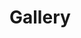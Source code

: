 Gallery 
=====================

<a href="https://www.evel.cn/post/upload/birthday.png" data-lightbox="Gallery" data-title="Birthday of 2020">
<i class="fa fa-birthday-cake fa-border fa-5x" aria-hidden="true" style="color:yellow;"></i>
</a>
<a href="https://www.evel.cn/post/upload/wechat_moment.jpg" data-lightbox="Gallery" data-title="Wechat moment of 2012~2021">
<i class="fa fa-weixin fa-border fa-5x" aria-hidden="true" style="color:DodgerBlue;"></i>
</a>
<a href="https://www.evel.cn/post/upload/UOS.png" data-lightbox="Gallery" data-title="My UOS desktop">
<i class="fa fa-linux fa-border fa-5x" aria-hidden="true" style="color:MediumAquaMarine;"></i>
</a>
<a href="https://www.evel.cn/post/upload/DT_manjaro_20180928_Evel.jpg" data-lightbox="Gallery" data-title="My Manjaro desktop">
<i class="fa fa-linux fa-border fa-5x" aria-hidden="true" style="color:PowderBlue;"></i>
</a>
<a href="https://www.evel.cn/post/upload/nvscratch.png" data-lightbox="Gallery" data-title="NV Scratch, you can find them in each NV PCB.">
<i class="fa fa-paw fa-border fa-5x" aria-hidden="true" style="color:YellowGreen;"></i>
</a>
<a href="https://www.evel.cn/post/upload/weibo.jpg" data-lightbox="Gallery" data-title="Weibo pictures from 2010-2014 .">
<i class="fa fa-weibo fa-border fa-5x" aria-hidden="true" style="color:red;"></i>
</a>
